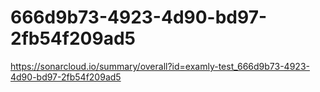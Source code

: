# 666d9b73-4923-4d90-bd97-2fb54f209ad5
https://sonarcloud.io/summary/overall?id=examly-test_666d9b73-4923-4d90-bd97-2fb54f209ad5
